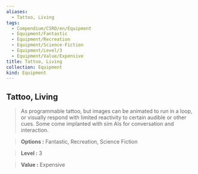 ```yaml
---
aliases:
  - Tattoo, Living
tags:
  - Compendium/CSRD/en/Equipment
  - Equipment/Fantastic
  - Equipment/Recreation
  - Equipment/Science-Fiction
  - Equipment/Level/3
  - Equipment/Value/Expensive
title: Tattoo, Living
collection: Equipment
kind: Equipment
---
```

## Tattoo, Living    
    
>As programmable tattoo, but images can be animated to run in a loop, or visually respond with limited reactivity to certain audible or other cues. Some come implanted with sim AIs for conversation and interaction.    
> **Options :** Fantastic, Recreation, Science Fiction    
> **Level :** 3    
> **Value :** Expensive